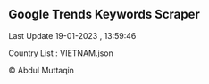 

## Google Trends Keywords Scraper 
 
Last Update 19-01-2023 , 13:59:46

Country List :
VIETNAM.json



© Abdul Muttaqin 

